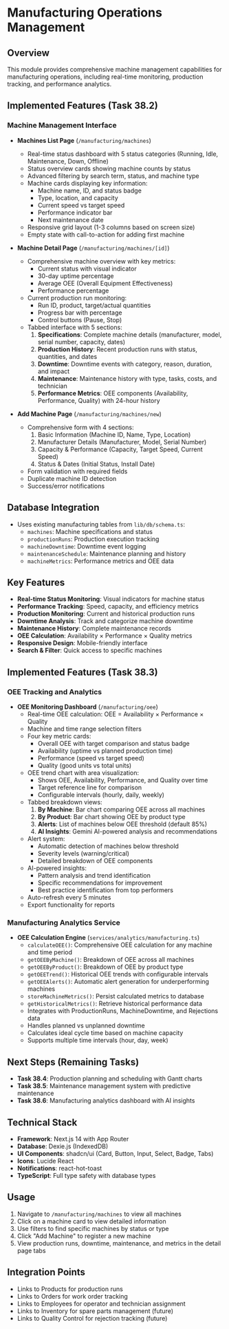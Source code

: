 # Manufacturing Operations Management

## Overview
This module provides comprehensive machine management capabilities for manufacturing operations, including real-time monitoring, production tracking, and performance analytics.

## Implemented Features (Task 38.2)

### Machine Management Interface
- **Machines List Page** (`/manufacturing/machines`)
  - Real-time status dashboard with 5 status categories (Running, Idle, Maintenance, Down, Offline)
  - Status overview cards showing machine counts by status
  - Advanced filtering by search term, status, and machine type
  - Machine cards displaying key information:
    - Machine name, ID, and status badge
    - Type, location, and capacity
    - Current speed vs target speed
    - Performance indicator bar
    - Next maintenance date
  - Responsive grid layout (1-3 columns based on screen size)
  - Empty state with call-to-action for adding first machine

- **Machine Detail Page** (`/manufacturing/machines/[id]`)
  - Comprehensive machine overview with key metrics:
    - Current status with visual indicator
    - 30-day uptime percentage
    - Average OEE (Overall Equipment Effectiveness)
    - Performance percentage
  - Current production run monitoring:
    - Run ID, product, target/actual quantities
    - Progress bar with percentage
    - Control buttons (Pause, Stop)
  - Tabbed interface with 5 sections:
    1. **Specifications**: Complete machine details (manufacturer, model, serial number, capacity, dates)
    2. **Production History**: Recent production runs with status, quantities, and dates
    3. **Downtime**: Downtime events with category, reason, duration, and impact
    4. **Maintenance**: Maintenance history with type, tasks, costs, and technician
    5. **Performance Metrics**: OEE components (Availability, Performance, Quality) with 24-hour history

- **Add Machine Page** (`/manufacturing/machines/new`)
  - Comprehensive form with 4 sections:
    1. Basic Information (Machine ID, Name, Type, Location)
    2. Manufacturer Details (Manufacturer, Model, Serial Number)
    3. Capacity & Performance (Capacity, Target Speed, Current Speed)
    4. Status & Dates (Initial Status, Install Date)
  - Form validation with required fields
  - Duplicate machine ID detection
  - Success/error notifications

## Database Integration
- Uses existing manufacturing tables from `lib/db/schema.ts`:
  - `machines`: Machine specifications and status
  - `productionRuns`: Production execution tracking
  - `machineDowntime`: Downtime event logging
  - `maintenanceSchedule`: Maintenance planning and history
  - `machineMetrics`: Performance metrics and OEE data

## Key Features
- **Real-time Status Monitoring**: Visual indicators for machine status
- **Performance Tracking**: Speed, capacity, and efficiency metrics
- **Production Monitoring**: Current and historical production runs
- **Downtime Analysis**: Track and categorize machine downtime
- **Maintenance History**: Complete maintenance records
- **OEE Calculation**: Availability × Performance × Quality metrics
- **Responsive Design**: Mobile-friendly interface
- **Search & Filter**: Quick access to specific machines

## Implemented Features (Task 38.3)

### OEE Tracking and Analytics
- **OEE Monitoring Dashboard** (`/manufacturing/oee`)
  - Real-time OEE calculation: OEE = Availability × Performance × Quality
  - Machine and time range selection filters
  - Four key metric cards:
    - Overall OEE with target comparison and status badge
    - Availability (uptime vs planned production time)
    - Performance (speed vs target speed)
    - Quality (good units vs total units)
  - OEE trend chart with area visualization:
    - Shows OEE, Availability, Performance, and Quality over time
    - Target reference line for comparison
    - Configurable intervals (hourly, daily, weekly)
  - Tabbed breakdown views:
    1. **By Machine**: Bar chart comparing OEE across all machines
    2. **By Product**: Bar chart showing OEE by product type
    3. **Alerts**: List of machines below OEE threshold (default 85%)
    4. **AI Insights**: Gemini AI-powered analysis and recommendations
  - Alert system:
    - Automatic detection of machines below threshold
    - Severity levels (warning/critical)
    - Detailed breakdown of OEE components
  - AI-powered insights:
    - Pattern analysis and trend identification
    - Specific recommendations for improvement
    - Best practice identification from top performers
  - Auto-refresh every 5 minutes
  - Export functionality for reports

### Manufacturing Analytics Service
- **OEE Calculation Engine** (`services/analytics/manufacturing.ts`)
  - `calculateOEE()`: Comprehensive OEE calculation for any machine and time period
  - `getOEEByMachine()`: Breakdown of OEE across all machines
  - `getOEEByProduct()`: Breakdown of OEE by product type
  - `getOEETrend()`: Historical OEE trends with configurable intervals
  - `getOEEAlerts()`: Automatic alert generation for underperforming machines
  - `storeMachineMetrics()`: Persist calculated metrics to database
  - `getHistoricalMetrics()`: Retrieve historical performance data
  - Integrates with ProductionRuns, MachineDowntime, and Rejections data
  - Handles planned vs unplanned downtime
  - Calculates ideal cycle time based on machine capacity
  - Supports multiple time intervals (hour, day, week)

## Next Steps (Remaining Tasks)
- **Task 38.4**: Production planning and scheduling with Gantt charts
- **Task 38.5**: Maintenance management system with predictive maintenance
- **Task 38.6**: Manufacturing analytics dashboard with AI insights

## Technical Stack
- **Framework**: Next.js 14 with App Router
- **Database**: Dexie.js (IndexedDB)
- **UI Components**: shadcn/ui (Card, Button, Input, Select, Badge, Tabs)
- **Icons**: Lucide React
- **Notifications**: react-hot-toast
- **TypeScript**: Full type safety with database types

## Usage
1. Navigate to `/manufacturing/machines` to view all machines
2. Click on a machine card to view detailed information
3. Use filters to find specific machines by status or type
4. Click "Add Machine" to register a new machine
5. View production runs, downtime, maintenance, and metrics in the detail page tabs

## Integration Points
- Links to Products for production runs
- Links to Orders for work order tracking
- Links to Employees for operator and technician assignment
- Links to Inventory for spare parts management (future)
- Links to Quality Control for rejection tracking (future)
